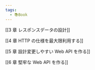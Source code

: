 ```yaml
---
tags:
  - 📚Book
---
```


[[3 章 レスポンスデータの設計]]

[[4 章 HTTP の仕様を最大限利用する]]

[[5 章 設計変更しやすい Web API を作る]]

[[6 章 堅牢な Web API を作る]]
